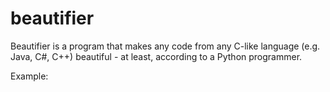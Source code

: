 # beautifier

Beautifier is a program that makes any code from any C-like language (e.g. Java, C#, C++) beautiful - at least, according to a Python programmer.

Example:
